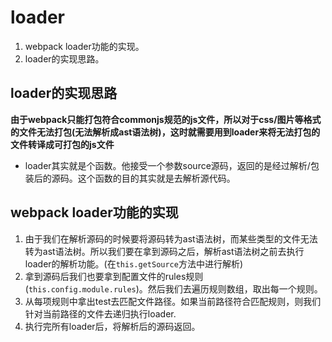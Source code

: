 # loader
1. webpack loader功能的实现。
2. loader的实现思路。

## loader的实现思路
**由于webpack只能打包符合commonjs规范的js文件，所以对于css/图片等格式的文件无法打包(无法解析成ast语法树)，这时就需要用到loader来将无法打包的文件转译成可打包的js文件**

- loader其实就是个函数。他接受一个参数source源码，返回的是经过解析/包装后的源码。这个函数的目的其实就是去解析源代码。

## webpack loader功能的实现
1. 由于我们在解析源码的时候要将源码转为ast语法树，而某些类型的文件无法转为ast语法树。所以我们要在拿到源码之后，解析ast语法树之前去执行loader的解析功能。(在`this.getSource`方法中进行解析)
2. 拿到源码后我们也要拿到配置文件的rules规则(`this.config.module.rules`)。然后我们去遍历规则数组，取出每一个规则。
3. 从每项规则中拿出test去匹配文件路径。如果当前路径符合匹配规则，则我们针对当前路径的文件去递归执行loader.
4. 执行完所有loader后，将解析后的源码返回。
